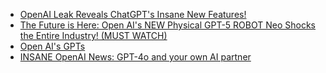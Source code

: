 - [OpenAI Leak Reveals ChatGPT's Insane New Features!](https://youtu.be/UNJWioF-9xg)
- [The Future is Here: Open AI's NEW Physical GPT-5 ROBOT Neo Shocks the Entire Industry! (MUST WATCH)](https://youtu.be/Wjv3EMpX370)
- [Open AI's GPTs](https://youtu.be/8Fqb4aw6E3s)
- [INSANE OpenAI News: GPT-4o and your own AI partner](https://youtu.be/mvFTeAVMmAg)
